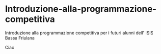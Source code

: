 # Introduzione-alla-programmazione-competitiva
Introduzione alla programmazione competitiva per i futuri alunni dell' ISIS Bassa Friulana

Ciao